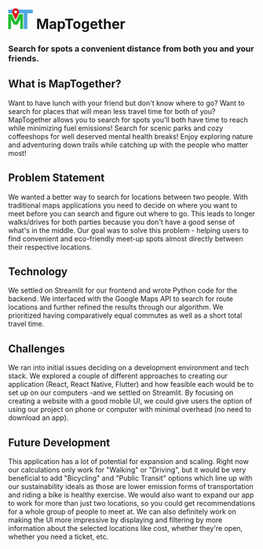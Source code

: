 #       <img src="LogoDesign.png" width="10%" title="MapTogether Logo"> MapTogether 
### Search for spots a convenient distance from both you and your friends.

## What is MapTogether?
Want to have lunch with your friend but don't know where to go? Want to search for places that will mean less travel time for both of you? MapTogether allows you to search for spots you'll both have time to reach while minimizing fuel emissions! Search for scenic parks and cozy coffeeshops for well deserved mental health breaks! Enjoy exploring nature and adventuring down trails while catching up with the people who matter most!

## Problem Statement
We wanted a better way to search for locations between two people. With traditional maps applications you need to decide on where you want to meet before you can search and figure out where to go. This leads to longer walks/drives for both parties because you don't have a good sense of what's in the middle. Our goal was to solve this problem - helping users to find convenient and eco-friendly meet-up spots almost directly between their respective locations.

## Technology
We settled on Streamlit for our frontend and wrote Python code for the backend. We interfaced with the Google Maps API to search for route locations and further refined the results through our algorithm. We prioritized having comparatively equal commutes as well as a short total travel time.

## Challenges
We ran into initial issues deciding on a development environment and tech stack. We explored a couple of different approaches to creating our application (React, React Native, Flutter) and how feasible each would be to set up on our computers -and we settled on Streamlit. By focusing on creating a website with a good mobile UI, we could give users the option of using our project on phone or computer with minimal overhead (no need to download an app).

## Future Development
This application has a lot of potential for expansion and scaling. Right now our calculations only work for "Walking" or "Driving", but it would be very beneficial to add "Bicycling" and "Public Transit" options which line up with our sustainability ideals as those are lower emission forms of transportation and riding a bike is healthy exercise. We would also want to expand our app to work for more than just two locations, so you could get recommendations for a whole group of people to meet at. We can also definitely work on making the UI more impressive by displaying and filtering by more information about the selected locations like cost, whether they're open, whether you need a ticket, etc.